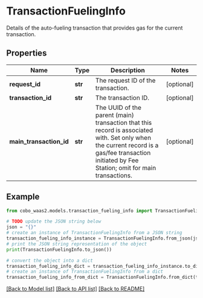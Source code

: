# TransactionFuelingInfo

Details of the auto-fueling transaction that provides gas for the current transaction.

## Properties

Name | Type | Description | Notes
------------ | ------------- | ------------- | -------------
**request_id** | **str** | The request ID of the transaction. | [optional] 
**transaction_id** | **str** | The transaction ID. | [optional] 
**main_transaction_id** | **str** | The UUID of the parent (main) transaction that this record is associated with. Set only when the current record is a gas/fee transaction initiated by Fee Station; omit for main transactions. | [optional] 

## Example

```python
from cobo_waas2.models.transaction_fueling_info import TransactionFuelingInfo

# TODO update the JSON string below
json = "{}"
# create an instance of TransactionFuelingInfo from a JSON string
transaction_fueling_info_instance = TransactionFuelingInfo.from_json(json)
# print the JSON string representation of the object
print(TransactionFuelingInfo.to_json())

# convert the object into a dict
transaction_fueling_info_dict = transaction_fueling_info_instance.to_dict()
# create an instance of TransactionFuelingInfo from a dict
transaction_fueling_info_from_dict = TransactionFuelingInfo.from_dict(transaction_fueling_info_dict)
```
[[Back to Model list]](../README.md#documentation-for-models) [[Back to API list]](../README.md#documentation-for-api-endpoints) [[Back to README]](../README.md)


